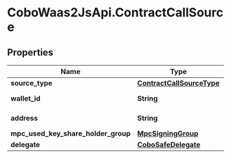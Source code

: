 # CoboWaas2JsApi.ContractCallSource

## Properties

Name | Type | Description | Notes
------------ | ------------- | ------------- | -------------
**source_type** | [**ContractCallSourceType**](ContractCallSourceType.md) |  | 
**wallet_id** | **String** | The wallet ID. | 
**address** | **String** | The wallet address. | 
**mpc_used_key_share_holder_group** | [**MpcSigningGroup**](MpcSigningGroup.md) |  | [optional] 
**delegate** | [**CoboSafeDelegate**](CoboSafeDelegate.md) |  | 


